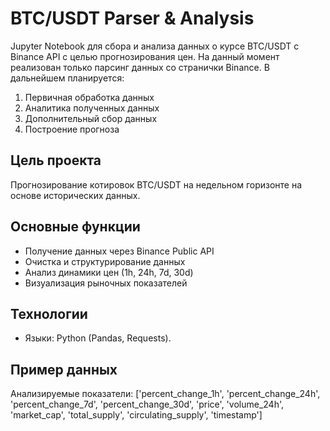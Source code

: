 # BTC/USDT Parser & Analysis
Jupyter Notebook для сбора и анализа данных о курсе BTC/USDT с Binance API с целью прогнозирования цен. На данный момент реализован только парсинг данных со странички Binance. В дальнейшем планируется:
1. Первичная обработка данных
2. Аналитика полученных данных
3. Дополнительный сбор данных
4. Построение прогноза

## Цель проекта
Прогнозирование котировок BTC/USDT на недельном горизонте на основе исторических данных.

## Основные функции
- Получение данных через Binance Public API
- Очистка и структурирование данных
- Анализ динамики цен (1h, 24h, 7d, 30d)
- Визуализация рыночных показателей

## Технологии
- Языки: Python (Pandas, Requests). 

## Пример данных
Анализируемые показатели:
['percent_change_1h', 'percent_change_24h', 'percent_change_7d',
 'percent_change_30d', 'price', 'volume_24h', 'market_cap',
 'total_supply', 'circulating_supply', 'timestamp']
